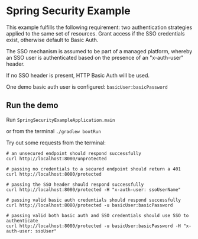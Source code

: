 # Spring Security Example

This example fulfills the following requirement: two authentication strategies applied to the same set of resources. Grant access if the SSO credentials exist, otherwise default to Basic Auth.

The SSO mechanism is assumed to be part of a managed platform, whereby an SSO user is authenticated based on the presence of an "x-auth-user" header.

If no SSO header is present, HTTP Basic Auth will be used. 

One demo basic auth user is configured: `basicUser:basicPassword`

## Run the demo

Run `SpringSecurityExampleApplication.main` 

or from the terminal `./gradlew bootRun`

Try out some requests from the terminal:
```
# an unsecured endpoint should respond successfully
curl http://localhost:8080/unprotected

# passing no credentials to a secured endpoint should return a 401
curl http://localhost:8080/protected

# passing the SSO header should respond successfully
curl http://localhost:8080/protected -H "x-auth-user: ssoUserName"

# passing valid basic auth credentials should respond successfully
curl http://localhost:8080/protected -u basicUser:basicPassword

# passing valid both basic auth and SSO credentials should use SSO to authenticate
curl http://localhost:8080/protected -u basicUser:basicPassword -H "x-auth-user: ssoUser"
```
